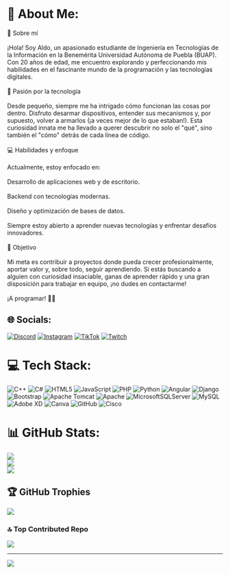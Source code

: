 # 💫 About Me:
👋 Sobre mí<br><br>¡Hola! Soy Aldo, un apasionado estudiante de Ingeniería en Tecnologías de la Información en la Benemérita Universidad Autónoma de Puebla (BUAP). Con 20 años de edad, me encuentro explorando y perfeccionando mis habilidades en el fascinante mundo de la programación y las tecnologías digitales.<br><br>🚀 Pasión por la tecnología<br><br>Desde pequeño, siempre me ha intrigado cómo funcionan las cosas por dentro. Disfruto desarmar dispositivos, entender sus mecanismos y, por supuesto, volver a armarlos (¡a veces mejor de lo que estaban!). Esta curiosidad innata me ha llevado a querer descubrir no solo el "qué", sino también el "cómo" detrás de cada línea de código.<br><br>💻 Habilidades y enfoque<br><br>Actualmente, estoy enfocado en:<br><br>Desarrollo de aplicaciones web y de escritorio.<br><br>Backend con tecnologías modernas.<br><br>Diseño y optimización de bases de datos.<br><br>Siempre estoy abierto a aprender nuevas tecnologías y enfrentar desafíos innovadores.<br><br>🎯 Objetivo<br><br>Mi meta es contribuir a proyectos donde pueda crecer profesionalmente, aportar valor y, sobre todo, seguir aprendiendo. Si estás buscando a alguien con curiosidad insaciable, ganas de aprender rápido y una gran disposición para trabajar en equipo, ¡no dudes en contactarme!<br><br>¡A programar! 🚀✨


## 🌐 Socials:
[![Discord](https://img.shields.io/badge/Discord-%237289DA.svg?logo=discord&logoColor=white)](https://discord.gg/https://discord.gg/q5bC53A9) [![Instagram](https://img.shields.io/badge/Instagram-%23E4405F.svg?logo=Instagram&logoColor=white)](https://instagram.com/aldo.ram_) [![TikTok](https://img.shields.io/badge/TikTok-%23000000.svg?logo=TikTok&logoColor=white)](https://tiktok.com/@aldoramirezjarillo) [![Twitch](https://img.shields.io/badge/Twitch-%239146FF.svg?logo=Twitch&logoColor=white)](https://twitch.tv/aldogamersup) 

# 💻 Tech Stack:
![C++](https://img.shields.io/badge/c++-%2300599C.svg?style=for-the-badge&logo=c%2B%2B&logoColor=white) ![C#](https://img.shields.io/badge/c%23-%23239120.svg?style=for-the-badge&logo=csharp&logoColor=white) ![HTML5](https://img.shields.io/badge/html5-%23E34F26.svg?style=for-the-badge&logo=html5&logoColor=white) ![JavaScript](https://img.shields.io/badge/javascript-%23323330.svg?style=for-the-badge&logo=javascript&logoColor=%23F7DF1E) ![PHP](https://img.shields.io/badge/php-%23777BB4.svg?style=for-the-badge&logo=php&logoColor=white) ![Python](https://img.shields.io/badge/python-3670A0?style=for-the-badge&logo=python&logoColor=ffdd54) ![Angular](https://img.shields.io/badge/angular-%23DD0031.svg?style=for-the-badge&logo=angular&logoColor=white) ![Django](https://img.shields.io/badge/django-%23092E20.svg?style=for-the-badge&logo=django&logoColor=white) ![Bootstrap](https://img.shields.io/badge/bootstrap-%238511FA.svg?style=for-the-badge&logo=bootstrap&logoColor=white) ![Apache Tomcat](https://img.shields.io/badge/apache%20tomcat-%23F8DC75.svg?style=for-the-badge&logo=apache-tomcat&logoColor=black) ![Apache](https://img.shields.io/badge/apache-%23D42029.svg?style=for-the-badge&logo=apache&logoColor=white) ![MicrosoftSQLServer](https://img.shields.io/badge/Microsoft%20SQL%20Server-CC2927?style=for-the-badge&logo=microsoft%20sql%20server&logoColor=white) ![MySQL](https://img.shields.io/badge/mysql-4479A1.svg?style=for-the-badge&logo=mysql&logoColor=white) ![Adobe XD](https://img.shields.io/badge/Adobe%20XD-470137?style=for-the-badge&logo=Adobe%20XD&logoColor=#FF61F6) ![Canva](https://img.shields.io/badge/Canva-%2300C4CC.svg?style=for-the-badge&logo=Canva&logoColor=white) ![GitHub](https://img.shields.io/badge/github-%23121011.svg?style=for-the-badge&logo=github&logoColor=white) ![Cisco](https://img.shields.io/badge/cisco-%23049fd9.svg?style=for-the-badge&logo=cisco&logoColor=black)
# 📊 GitHub Stats:
![](https://github-readme-stats.vercel.app/api?username=AldoRamirez18&theme=blue_navy&hide_border=false&include_all_commits=false&count_private=false)<br/>
![](https://github-readme-streak-stats.herokuapp.com/?user=AldoRamirez18&theme=blue_navy&hide_border=false)<br/>
![](https://github-readme-stats.vercel.app/api/top-langs/?username=AldoRamirez18&theme=blue_navy&hide_border=false&include_all_commits=false&count_private=false&layout=compact)

## 🏆 GitHub Trophies
![](https://github-profile-trophy.vercel.app/?username=AldoRamirez18&theme=radical&no-frame=false&no-bg=true&margin-w=4)

### 🔝 Top Contributed Repo
![](https://github-contributor-stats.vercel.app/api?username=AldoRamirez18&limit=5&theme=dark&combine_all_yearly_contributions=true)

---
[![](https://visitcount.itsvg.in/api?id=AldoRamirez18&icon=0&color=0)](https://visitcount.itsvg.in)

<!-- Proudly created with GPRM ( https://gprm.itsvg.in ) -->
